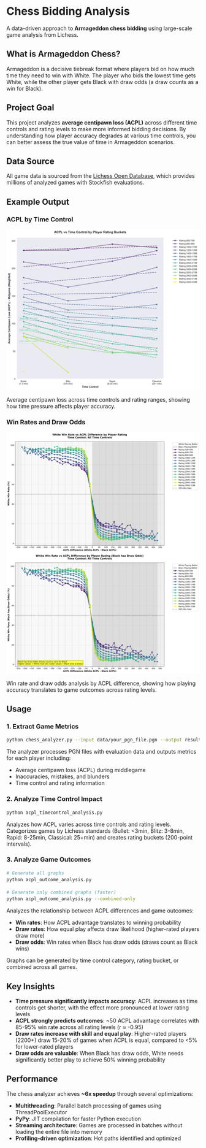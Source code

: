 # Chess Bidding Analysis

A data-driven approach to **Armageddon chess bidding** using large-scale game analysis from Lichess.

## What is Armageddon Chess?

Armageddon is a decisive tiebreak format where players bid on how much time they need to win with White. The player who bids the lowest time gets White, while the other player gets Black with draw odds (a draw counts as a win for Black).

## Project Goal

This project analyzes **average centipawn loss (ACPL)** across different time controls and rating levels to make more informed bidding decisions. By understanding how player accuracy degrades at various time controls, you can better assess the true value of time in Armageddon scenarios.

## Data Source

All game data is sourced from the [Lichess Open Database](https://database.lichess.org/), which provides millions of analyzed games with Stockfish evaluations.

## Example Output

### ACPL by Time Control
![ACPL Analysis](media/analysis_3.png)

Average centipawn loss across time controls and rating ranges, showing how time pressure affects player accuracy.

### Win Rates and Draw Odds
![Win Rate Analysis](media/acpl_outcome_winrate_all_combined.png)
![Draw Odds Analysis](media/acpl_outcome_drawodds_all_combined.png)

Win rate and draw odds analysis by ACPL difference, showing how playing accuracy translates to game outcomes across rating levels.

## Usage

### 1. Extract Game Metrics

```bash
python chess_analyzer.py --input data/your_pgn_file.pgn --output results.csv
```

The analyzer processes PGN files with evaluation data and outputs metrics for each player including:
- Average centipawn loss (ACPL) during middlegame
- Inaccuracies, mistakes, and blunders
- Time control and rating information

### 2. Analyze Time Control Impact

```bash
python acpl_timecontrol_analysis.py
```

Analyzes how ACPL varies across time controls and rating levels. Categorizes games by Lichess standards (Bullet: <3min, Blitz: 3-8min, Rapid: 8-25min, Classical: 25+min) and creates rating buckets (200-point intervals).

### 3. Analyze Game Outcomes

```bash
# Generate all graphs
python acpl_outcome_analysis.py

# Generate only combined graphs (faster)
python acpl_outcome_analysis.py --combined-only
```

Analyzes the relationship between ACPL differences and game outcomes:
- **Win rates**: How ACPL advantage translates to winning probability
- **Draw rates**: How equal play affects draw likelihood (higher-rated players draw more)
- **Draw odds**: Win rates when Black has draw odds (draws count as Black wins)

Graphs can be generated by time control category, rating bucket, or combined across all games.

## Key Insights

- **Time pressure significantly impacts accuracy**: ACPL increases as time controls get shorter, with the effect more pronounced at lower rating levels
- **ACPL strongly predicts outcomes**: ~50 ACPL advantage correlates with 85-95% win rate across all rating levels (r ≈ -0.95)
- **Draw rates increase with skill and equal play**: Higher-rated players (2200+) draw 15-20% of games when ACPL is equal, compared to <5% for lower-rated players
- **Draw odds are valuable**: When Black has draw odds, White needs significantly better play to achieve 50% winning probability

## Performance

The chess analyzer achieves **~6x speedup** through several optimizations:
- **Multithreading**: Parallel batch processing of games using ThreadPoolExecutor
- **PyPy**: JIT compilation for faster Python execution
- **Streaming architecture**: Games are processed in batches without loading the entire file into memory
- **Profiling-driven optimization**: Hot paths identified and optimized